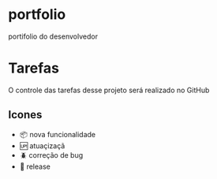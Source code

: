 # portfolio

portifolio do desenvolvedor
# Tarefas

O controle das tarefas desse projeto será realizado no GitHub

## Icones

- :package: nova funcionalidade
- :up: atuaçizaçã
- :beetle: correção de bug
- :checkered_flag: release
